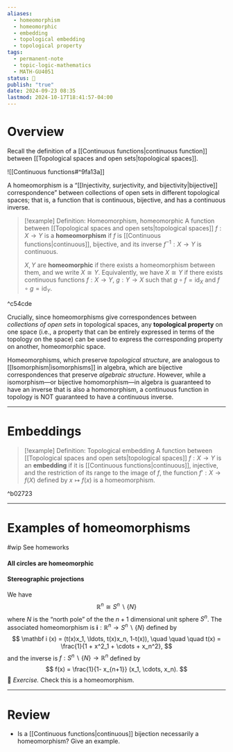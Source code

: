 ```yaml
---
aliases:
  - homeomorphism
  - homeomorphic
  - embedding
  - topological embedding
  - topological property
tags:
  - permanent-note
  - topic-logic-mathematics
  - MATH-GU4051
status: 🔴
publish: "true"
date: 2024-09-23 08:35
lastmod: 2024-10-17T18:41:57-04:00
---
```

# Overview

Recall the definition of a [[Continuous functions|continuous function]] between [[Topological spaces and open sets|topological spaces]]. 

![[Continuous functions#^9fa13a]]

A homeomorphism is a “[[Injectivity, surjectivity, and bijectivity|bijective]] correspondence” between collections of open sets in different topological spaces; that is, a function that is continuous, bijective, and has a continuous inverse.

>[!example] Definition: Homeomorphism, homeomorphic
>A function between [[Topological spaces and open sets|topological spaces]] $f : X \to Y$ is a **homeomorphism** if $f$ is [[Continuous functions|continuous]], bijective, and its inverse $f^{-1} : X \to Y$ is continuous.
>
>$X, Y$ are **homeomorphic** if there exists a homeomorphism between them, and we write $X \cong Y$. Equivalently, we have $X \cong Y$ if there exists continuous functions $f : X \to Y$, $g : Y \to X$ such that $g \circ f = \text{id}_X$ and $f \circ g = \text{id}_Y$.

^c54cde

Crucially, since homeomorphisms give correspondences between *collections of open sets* in topological spaces, any **topological property** on one space (i.e., a property that can be entirely expressed in terms of the topology on the space) can be used to express the corresponding property on another, homeomorphic space.

Homeomorphisms, which preserve *topological structure*, are analogous to [[Isomorphism|isomorphisms]] in algebra, which are bijective correspondences that preserve *algebraic structure*. However, while a isomorphism—or bijective homomorphism—in algebra is guaranteed to have an inverse that is also a homomorphism, a continuous function in topology is NOT guaranteed to have a continuous inverse.

---
# Embeddings

>[!example] Definition: Topological embedding
>A function between [[Topological spaces and open sets|topological spaces]] $f: X \to Y$ is an **embedding** if it is [[Continuous functions|continuous]], injective, and the restriction of its range to the image of $f$, the function $f’ : X \to f(X)$ defined by $x \mapsto f(x)$ is a homeomorphism.

^b02723


---
# Examples of homeomorphisms

#wip See homeworks

#### All circles are homeomorphic 


#### Stereographic projections

We have 
$$
\mathbb R^n \cong S^n \backslash \{ N\}
$$
where $N$ is the “north pole” of the the $n + 1$ dimensional unit sphere $S^n$. The associated homeomorphism is $\mathbf i : \mathbb R^n \to S^n \backslash \{ N\}$ defined by
$$
\mathbf i (x) = (t(x)x_1, \ldots, t(x)x_n, 1-t(x)),
\quad \quad \quad
t(x) = \frac{1}{1 + x^2_1 + \cdots + x_n^2},
$$
and the inverse is $f : S^n \backslash \{ N\} \to \mathbb R^n$ defined by 
$$
f(x) = \frac{1}{1- x_{n+1}} (x_1, \cdots, x_n).
$$
🔺 *Exercise.* Check this is a homeomorphism.

---
# Review

- Is a [[Continuous functions|continuous]] bijection necessarily a homeomorphism? Give an example.